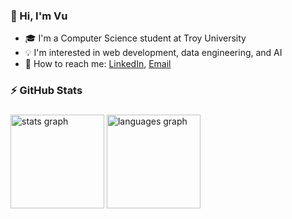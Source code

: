 ### 👋 Hi, I'm Vu
- 🎓 I'm a Computer Science student at Troy University
- 💡 I'm interested in web development, data engineering, and AI
- 🔎 How to reach me: [LinkedIn](https://www.linkedin.com/in/vuhoang1604/), [Email](hoanganvu.work@gmail.com)

### ⚡ GitHub Stats

###

<div align="left">
  <img src="https://github-readme-stats.vercel.app/api?username=saladnga&hide_title=false&hide_rank=false&show_icons=true&include_all_commits=true&count_private=true&disable_animations=false&theme=default&locale=en&hide_border=false&order=1" height="150" alt="stats graph"  />
  <img src="https://github-readme-stats.vercel.app/api/top-langs?username=saladnga&locale=en&hide_title=false&layout=compact&card_width=320&langs_count=5&theme=default&hide_border=false&order=2" height="150" alt="languages graph"  />
</div>

###
